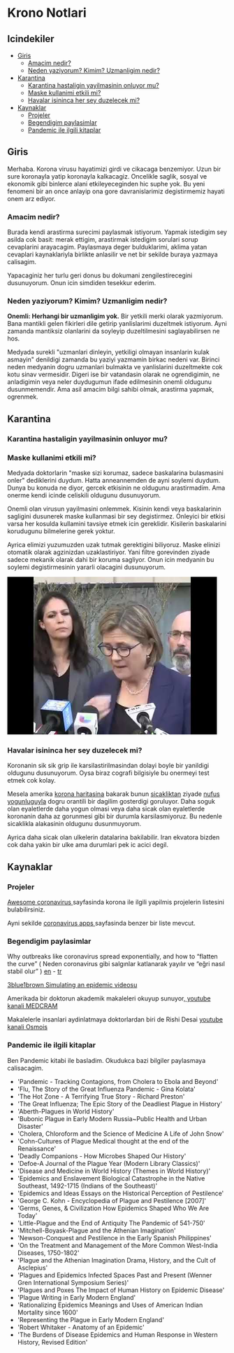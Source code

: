 # Krono Notlari

## Icindekiler

<!-- vim-markdown-toc GFM -->

* [Giris](#giris)
    * [Amacim nedir?](#amacim-nedir)
    * [Neden yaziyorum? Kimim? Uzmanligim nedir?](#neden-yaziyorum-kimim-uzmanligim-nedir)
* [Karantina](#karantina)
    * [Karantina hastaligin yayilmasinin onluyor mu?](#karantina-hastaligin-yayilmasinin-onluyor-mu)
    * [Maske kullanimi etkili mi?](#maske-kullanimi-etkili-mi)
    * [Havalar isininca her sey duzelecek mi?](#havalar-isininca-her-sey-duzelecek-mi)
* [Kaynaklar](#kaynaklar)
    * [Projeler](#projeler)
    * [Begendigim paylasimlar](#begendigim-paylasimlar)
    * [Pandemic ile ilgili kitaplar](#pandemic-ile-ilgili-kitaplar)

<!-- vim-markdown-toc -->

## Giris

Merhaba. Korona virusu hayatimizi girdi ve cikacaga benzemiyor.
Uzun bir sure koronayla yatip koronayla kalkacagiz.
Oncelikle saglik, sosyal ve ekonomik gibi binlerce alani etkileyeceginden hic suphe yok.
Bu yeni fenomeni bir an once anlayip ona gore davranislarimiz degistirmemiz hayati onem arz ediyor.

### Amacim nedir?

Burada kendi arastirma surecimi paylasmak istiyorum.
Yapmak istedigim sey asilda cok basit: merak ettigim, arastirmak istedigim sorulari sorup cevaplarini arayacagim.
Paylasmaya deger bulduklarimi, aklima yatan cevaplari kaynaklariyla birlikte anlasilir ve net bir sekilde buraya yazmaya calisagim.

Yapacaginiz her turlu geri donus bu dokumani zengilestirecegini dusunuyorum.
Onun icin simdiden tesekkur ederim.

### Neden yaziyorum? Kimim? Uzmanligim nedir? 

**Onemli: Herhangi bir uzmanligim yok.**
Bir yetkili merki olarak yazmiyorum. 
Bana mantikli gelen fikirleri dile getirip yanlislarimi duzeltmek istiyorum. 
Ayni zamanda mantiksiz olanlarini da soyleyip duzeltilmesini saglayabilirsen ne hos.

Medyada surekli "uzmanlari dinleyin, yetkiligi olmayan insanlarin kulak asmayin" denildigi zamanda bu yaziyi yazmamin birkac nedeni var.
Birinci neden medyanin dogru uzmanlari bulmakta ve yanlislarini duzeltmekte cok kotu sinav vermesidir.
Digeri ise bir vatandasin olarak ne ogrendigimin, ne anladigimin veya neler duydugumun ifade edilmesinin onemli oldugunu dusunmemendir.
Ama asil amacim bilgi sahibi olmak, arastirma yapmak, ogrenmek.


## Karantina 

### Karantina hastaligin yayilmasinin onluyor mu? 

### Maske kullanimi etkili mi?

Medyada doktorlarin "maske sizi korumaz, sadece baskalarina bulasmasini onler" dediklerini duydum. 
Hatta anneannemden de ayni soylemi duydum.
Dunya bu konuda ne diyor, gercek etkisinin ne oldugunu arastirmadim.
Ama onerme kendi icinde celiskili oldugunu dusunuyorum.

Onemli olan virusun yayilmasini onlemmek.
Kisinin kendi veya baskalarinin sagligini dusunerek maske kullanmasi bir sey degistirmez. 
Onleyici bir etkisi varsa her kosulda kullamini tavsiye etmek icin gereklidir.
Kisilerin baskalarini korudugunu bilmelerine gerek yoktur. 

Ayrica elimizi yuzumuzden uzak tutmak gerektigini biliyoruz. 
Maske elinizi otomatik olarak agzinizdan uzaklastiriyor. 
Yani filtre gorevinden ziyade sadece mekanik olarak dahi bir koruma sagliyor. 
Onun icin medyanin bu soylemi degistirmesinin yararli olacagini dusunuyorum.

[![Dont touch your face](./img/dont-touch-your-face.jpg )]( https://www.youtube.com/watch?v=ci3Mc_qgbFk )

### Havalar isininca her sey duzelecek mi? 

Koronanin sik sik grip ile karsilastirilmasindan dolayi boyle bir yanildigi oldugunu dusunuyorum. 
Oysa biraz cografi bilgisiyle bu onermeyi test etmek cok kolay. 

Mesela amerika [korona haritasina](https://www.cdc.gov/coronavirus/2019-ncov/cases-updates/cases-in-us.html) bakarak bunun 
[sicakliktan]( https://www.google.com/search?q=us+temperature+map&sxsrf=ALeKk00_Mu8s48n_W5pYWjhyU0_e_NAEsQ:1585932243972&source=lnms&tbm=isch&sa=X&ved=2ahUKEwjgtaiA2szoAhWEhHIEHcStAcgQ_AUoAXoECBcQAw&biw=1178&bih=558 ) 
ziyade [nufus yogunluguyla]( https://en.wikipedia.org/wiki/List_of_states_and_territories_of_the_United_States_by_population_density#/media/File:Map_of_states_showing_population_density_in_2013.svg ) dogru orantili bir dagilim gosterdigi goruluyor.
Daha soguk olan eyaletlerde daha yogun olmasi veya daha sicak olan eyaletlerde koronanin daha az gorunmesi gibi bir durumla karsilasmiyoruz. 
Bu nedenle sicaklikla alakasinin oldugunu dusunmuyorum. 

Ayrica daha sicak olan ulkelerin datalarina bakilabilir. 
Iran ekvatora bizden cok daha yakin bir ulke ama durumlari pek ic acici degil. 


## Kaynaklar

### Projeler   

[ Awesome coronavirus ]( https://github.com/soroushchehresa/awesome-coronavirus ) sayfasinda korona ile ilgili yapilmis projelerin listesini bulabilirsiniz. 

Ayni sekilde [ coronavirus apps ]( https://github.com/abuuzayr/coronavirus-apps ) sayfasinda benzer bir liste mevcut.

### Begendigim paylasimlar  

Why outbreaks like coronavirus spread exponentially, and how to “flatten the curve” ( Neden coronavirus gibi salgınlar katlanarak yayılır
ve “eğri nasıl stabil olur” ) [en](https://www.washingtonpost.com/graphics/2020/world/corona-simulator/) - [tr](https://www.washingtonpost.com/graphics/2020/health/corona-simulator-turkish/?itid=ap_harrystevens)

[3blue1brown Simulating an epidemic videosu](https://www.youtube.com/watch?v=gxAaO2rsdIs) 

Amerikada bir doktorun akademik makaleleri okuyup sunuyor,[ youtube kanali MEDCRAM ](https://www.youtube.com/user/MEDCRAMvideos)

Makalelerle insanlari aydinlatmaya doktorlardan biri de Rishi Desai [youtube kanali Osmois ](https://www.youtube.com/channel/UCNI0qOojpkhsUtaQ4_2NUhQ/videos)

### Pandemic ile ilgili kitaplar

Ben Pandemic kitabi ile basladim. Okudukca bazi bilgiler paylasmaya calisacagim.

- 'Pandemic - Tracking Contagions, from Cholera to Ebola and Beyond' 
- 'Flu, The Story of the Great Influenza Pandemic - Gina Kolata'
- 'The Hot Zone - A Terrifying True Story - Richard Preston'
- 'The Great Influenza; The Epic Story of the Deadliest Plague in History'
- 'Aberth-Plagues in World History'
- 'Bubonic Plague in Early Modern Russia~Public Health and Urban Disaster'
- 'Cholera, Chloroform and the Science of Medicine A Life of John Snow'
- 'Cohn-Cultures of Plague Medical thought at the end of the Renaissance'
- 'Deadly Companions - How Microbes Shaped Our History'
- 'Defoe-A Journal of the Plague Year (Modern Library Classics)'
- 'Disease and Medicine in World History (Themes in World History)'
- 'Epidemics and Enslavement Biological Catastrophe in the Native Southeast, 1492-1715 (Indians of the Southeast)'
- 'Epidemics and Ideas Essays on the Historical Perception of Pestilence'
- 'George C. Kohn - Encyclopedia of Plague and Pestilence [2007]'
- 'Germs, Genes, & Civilization How Epidemics Shaped Who We Are Today'
- 'Little-Plague and the End of Antiquity The Pandemic of 541-750'
- 'Mitchell-Boyask-Plague and the Athenian Imagination'
- 'Newson-Conquest and Pestilence in the Early Spanish Philippines'
- 'On the Treatment and Management of the More Common West-India Diseases, 1750-1802'
- 'Plague and the Athenian Imagination Drama, History, and the Cult of Asclepius'
- 'Plagues and Epidemics Infected Spaces Past and Present (Wenner Gren International Symposium Series)'
- 'Plagues and Poxes The Impact of Human History on Epidemic Disease'
- 'Plague Writing in Early Modern England'
- 'Rationalizing Epidemics Meanings and Uses of American Indian Mortality since 1600'
- 'Representing the Plague in Early Modern England'
- 'Robert Whitaker - Anatomy of an Epidemic'
- 'The Burdens of Disease Epidemics and Human Response in Western History, Revised Edition'

